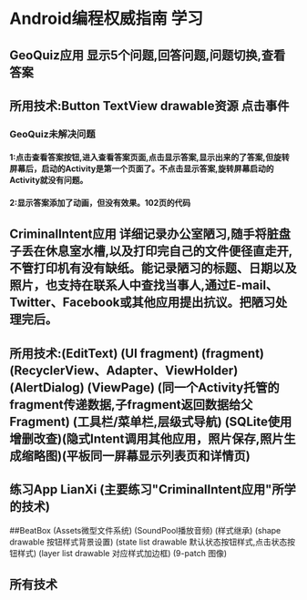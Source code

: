 # Android编程权威指南 学习

## GeoQuiz应用 显示5个问题,回答问题,问题切换,查看答案
## 所用技术:Button TextView drawable资源 点击事件
### GeoQuiz未解决问题
#### 1:点击查看答案按钮,进入查看答案页面,点击显示答案,显示出来的了答案,但旋转屏幕后，启动的Activity是第一个页面了。不点击显示答案,旋转屏幕启动的Activity就没有问题。
#### 2:显示答案添加了动画，但没有效果。102页的代码

## CriminalIntent应用 详细记录办公室陋习,随手将脏盘子丢在休息室水槽,以及打印完自己的文件便径直走开,不管打印机有没有缺纸。能记录陋习的标题、日期以及照片，也支持在联系人中查找当事人,通过E-mail、Twitter、Facebook或其他应用提出抗议。把陋习处理完后。
## 所用技术:(EditText) (UI fragment) (fragment) (RecyclerView、Adapter、ViewHolder) (AlertDialog) (ViewPage) (同一个Activity托管的fragment传递数据,子fragment返回数据给父Fragment) (工具栏/菜单栏,层级式导航) (SQLite使用增删改查)(隐式Intent调用其他应用，照片保存,照片生成缩略图)(平板同一屏幕显示列表页和详情页)

## 练习App LianXi (主要练习"CriminalIntent应用"所学的技术)

##BeatBox (Assets微型文件系统) (SoundPool播放音频) (样式继承) (shape drawable 按钮样式背景设置) (state list drawable 默认状态按钮样式,点击状态按钮样式) (layer list drawable 对应样式加边框) (9-patch 图像)
## 所有技术
